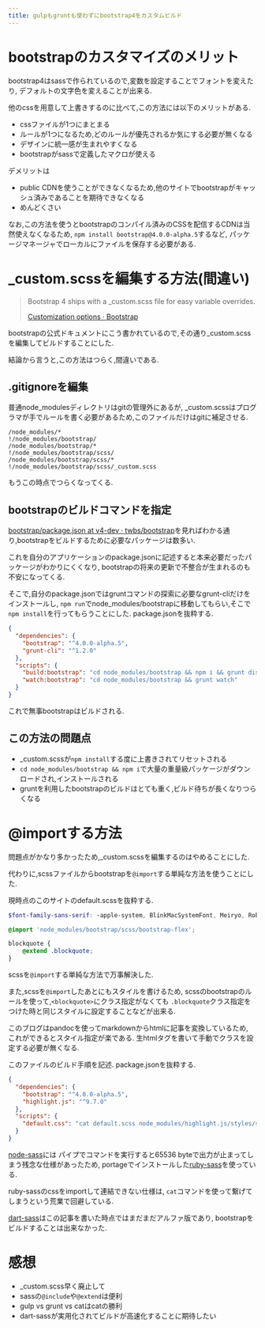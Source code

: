 ```yaml
---
title: gulpもgruntも使わずにbootstrap4をカスタムビルド
---
```


# bootstrapのカスタマイズのメリット

bootstrap4はsassで作られているので,変数を設定することでフォントを変えたり,
デフォルトの文字色を変えることが出来る.

他のcssを用意して上書きするのに比べて,この方法には以下のメリットがある.

* cssファイルが1つにまとまる
* ルールが1つになるため,どのルールが優先されるか気にする必要が無くなる
* デザインに統一感が生まれやすくなる
* bootstrapがsassで定義したマクロが使える

デメリットは

* public CDNを使うことができなくなるため,他のサイトでbootstrapがキャッシュ済みであることを期待できなくなる
* めんどくさい

なお,この方法を使うとbootstrapのコンパイル済みのCSSを配信するCDNは当然使えなくなるため,
`npm install bootstrap@4.0.0-alpha.5`するなど,
パッケージマネージャでローカルにファイルを保存する必要がある.

# _custom.scssを編集する方法(間違い)

> Bootstrap 4 ships with a _custom.scss file for easy variable overrides.
>
> [Customization options · Bootstrap](https://v4-alpha.getbootstrap.com/getting-started/options/)

bootstrapの公式ドキュメントにこう書かれているので,その通り_custom.scssを編集してビルドすることにした.

結論から言うと,この方法はつらく,間違いである.

## .gitignoreを編集

普通node_modulesディレクトリはgitの管理外にあるが,
_custom.scssはプログラマが手でルールを書く必要があるため,このファイルだけはgitに補足させる.

~~~
/node_modules/*
!/node_modules/bootstrap/
/node_modules/bootstrap/*
!/node_modules/bootstrap/scss/
/node_modules/bootstrap/scss/*
!/node_modules/bootstrap/scss/_custom.scss
~~~

もうこの時点でつらくなってくる.

## bootstrapのビルドコマンドを指定

[bootstrap/package.json at v4-dev · twbs/bootstrap](https://github.com/twbs/bootstrap/blob/v4-dev/package.json)を見ればわかる通り,bootstrapをビルドするために必要なパッケージは数多い.

これを自分のアプリケーションのpackage.jsonに記述すると本来必要だったパッケージがわかりにくくなり,
bootstrapの将来の更新で不整合が生まれるのも不安になってくる.

そこで,自分のpackage.jsonではgruntコマンドの探索に必要なgrunt-cliだけをインストールし,
`npm run`でnode_modules/bootstrapに移動してもらい,そこで`npm install`を行ってもらうことにした.
package.jsonを抜粋する.

~~~json
{
  "dependencies": {
    "bootstrap": "^4.0.0-alpha.5",
    "grunt-cli": "^1.2.0"
  },
  "scripts": {
    "build:bootstrap": "cd node_modules/bootstrap && npm i && grunt dist-css",
    "watch:bootstrap": "cd node_modules/bootstrap && grunt watch"
  }
}
~~~

これで無事bootstrapはビルドされる.

## この方法の問題点

* _custom.scssが`npm install`する度に上書きされてリセットされる
* `cd node_modules/bootstrap && npm i`で大量の重量級パッケージがダウンロードされ,インストールされる
* gruntを利用したbootstrapのビルドはとても重く,ビルド待ちが長くなりつらくなる

# @importする方法

問題点がかなり多かったため,_custom.scssを編集するのはやめることにした.

代わりに,scssファイルからbootstrapを`@import`する単純な方法を使うことにした.

現時点のこのサイトのdefault.scssを抜粋する.

~~~scss
$font-family-sans-serif: -apple-system, BlinkMacSystemFont, Meiryo, Roboto, Arial, sans-serif;

@import 'node_modules/bootstrap/scss/bootstrap-flex';

blockquote {
    @extend .blockquote;
}
~~~

scssを`@import`する単純な方法で万事解決した.

また,scssを`@import`したあとにもスタイルを書けるため,
scssのbootstrapのルールを使って,`<blockquote>`にクラス指定がなくても
`.blockquote`クラス指定をつけた時と同じスタイルに設定することなどが出来る.

このブログはpandocを使ってmarkdownからhtmlに記事を変換しているため,
これができるとスタイル指定が楽である.
生htmlタグを書いて手動でクラスを設定する必要が無くなる.

このファイルのビルド手順を記述.
package.jsonを抜粋する.

~~~json
{
  "dependencies": {
    "bootstrap": "^4.0.0-alpha.5",
    "highlight.js": "^9.7.0"
  },
  "scripts": {
    "default.css": "cat default.scss node_modules/highlight.js/styles/solarized-dark.css|sass -I . --stdin --scss"
  }
}
~~~

[node-sass](https://github.com/sass/node-sass)には
パイプでコマンドを実行すると65536 byteで出力が止まってしまう残念な仕様があったため,
portageでインストールした[ruby-sass](https://github.com/sass/sass)を使っている.

ruby-sassのcssをimportして連結できない仕様は,
`cat`コマンドを使って繋げてしまうという荒業で回避している.

[dart-sass](https://github.com/sass/dart-sass)はこの記事を書いた時点ではまだまだアルファ版であり,
bootstrapをビルドすることは出来なかった.

# 感想

* _custom.scss早く廃止して
* sassの`@include`や`@extend`は便利
* gulp vs grunt vs catはcatの勝利
* dart-sassが実用化されてビルドが高速化することに期待したい
